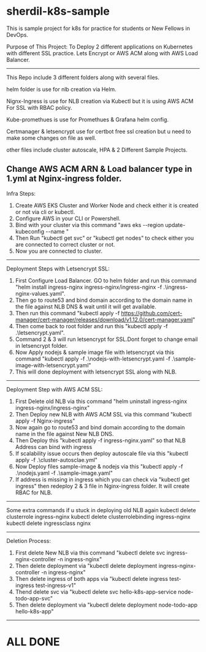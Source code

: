 # sherdil-k8s-sample
This is sample project for k8s for practice for students or New Fellows in DevOps.

Purpose of This Project:
To Deploy 2 different applications on Kubernetes with different SSL practice.
Lets Encrypt or AWS ACM along with AWS Load Balancer.

-------------------------------------------------------------

This Repo include 3 different folders along with several files.

helm folder is use for nlb creation via Helm.

Nignx-Ingress is use for NLB creation via Kubectl but it is using AWS ACM For SSL with RBAC policy.

Kube-promethues is use for Promethues & Grafana helm config.

Certmanager & letsencrypt use for certbot free ssl creation but u need to make some changes on file as well.

other files include cluster autoscale, HPA & 2 Different Sample Projects.

Change AWS ACM ARN & Load balancer type in 1.yml at Nginx-ingress folder.
-----------------------------------------------------------------------------------------------------------

Infra Steps:
1) Create AWS EKS Cluster and Worker Node and check either it is created or not via cli or kubectl.
2) Configure AWS in your CLI or Powershell.
3) Bind with your cluster via this command "aws eks --region <Your Region> update-kubeconfig --name <Your Cluster Name>"
4) Then Run "kubectl get svc" or "kubectl get nodes" to check either you are connected to correct cluster or not.
5) Now you are connected to cluster.

-------------------------------------------------------------------------------
Deployment Steps with Letsencrypt SSL:
1) First Configure Load Balancer. GO to helm folder and run this command 
   "helm install ingress-nginx ingress-nginx/ingress-nginx -f .\ingress-nginx-values.yaml".
2) Then go to route53 and bind domain according to the domain name in the file against NLB DNS & wait until it will get available.
3) Then run this command "kubectl apply -f https://github.com/cert-manager/cert-manager/releases/download/v1.12.0/cert-manager.yaml"
4) Then come back to root folder and run this "kubectl apply -f .\letsencrypt.yaml".
5) Command 2 & 3 will run letsencrypt for SSL.Dont forget to change email in letsencrypt folder.
6) Now Apply nodejs & sample image file with letsencrypt via this command
   "kubectl apply -f .\nodejs-with-letsencrypt.yaml -f .\sample-image-with-letsencrypt.yaml"
7) This will done deployment with letsencrypt SSL along with NLB.

--------------------------------------------------------------------------------
Deployment Step with AWS ACM SSL:
1) First Delete old NLB via this command "helm uninstall ingress-nginx ingress-nginx/ingress-nginx"
2) Then Deploy new NLB with AWS ACM SSL via this command "kubectl apply -f Nginx-ingress"
3) Now again go to route53 and bind domain according to the domain name in the file against New NLB DNS.
4) Then Deploy this "kubectl apply -f ingress-nginx.yaml" so that NLB Address can bind with ingress
5) If scalability issue occurs then deploy autoscale file via this "kubectl apply -f .\cluster-autosclae.yml"
6) Now Deploy files sample-image & nodejs via this "kubectl apply -f .\nodejs.yaml -f .\sample-image.yaml"
7) If address is missing in ingress which you can check via "kubectl get ingress" then redeploy 2 & 3 file in Nginx-ingress folder.     It will create RBAC for NLB.


-------------------------------------------------------------------------
Some extra commands if u stuck in deploying old NLB again
kubectl delete clusterrole ingress-nginx
kubectl delete clusterrolebinding ingress-nginx
kubectl delete ingressclass nginx

------------------------------------------------------------------------------
Deletion Process:
1) First delete New NLB via this command "kubectl delete svc ingress-nginx-controller -n ingress-nginx"
2) Then delete deployment via "kubectl delete deployment ingress-nginx-controller -n ingress-nginx"
3) Then delete ingress of both apps via "kubectl delete ingress test-ingress test-ingress-v1"
4) Thend delete svc via "kubectl delete svc hello-k8s-app-service node-todo-app-svc"
5) Then delete deployment via "kubectl delete deployment node-todo-app hello-k8s-app"
-------------------------------------------------------------------------------------
ALL DONE
=======
